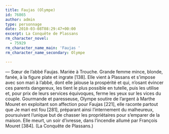 ```yaml
---
title: Faujas (Olympe)
id: 76865
author: admin
type: personnage
date: 2010-03-08T08:29:47+00:00
excerpt: La Conquête de Plassans
rm_character_novel:
  - 75929
rm_character_name_main: 'Faujas '
rm_character_name_secondary: Olympe

---
```

— Sœur de l&rsquo;abbé Faujas. Mariée à Trouche. Grande femme mince, blonde, fanée, à la figure plate et ingrate [138]. Elle vient à Plassans et s&rsquo;impose avec son mari à l&rsquo;abbé, dont elle jalouse la prospérité et qui, n&rsquo;osant évincer ces parents dangereux, les tient le plus possible en tutelle, puis les utilise et, pour prix de leurs services équivoques, ferme les yeux sur les vices du couple. Gourmande et paresseuse, Olympe soutire de l&rsquo;argent à Marthe Mouret en exploitant son affection pour Faujas [221], elle raconte partout que Je mari est fou [281], préparant ainsi l&rsquo;internement du malheureux, poursuivant l&rsquo;unique but de chasser les propriétaires pour s&rsquo;emparer de la maison. Elle meurt, un soir d&rsquo;ivresse, dans l&rsquo;incendie allumé par François Mouret [384]. (La Conquête de Plassans.)
